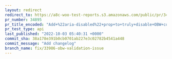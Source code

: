 ```yaml
---
layout: redirect
redirect_to: https://a8c-woo-test-reports.s3.amazonaws.com/public/pr/34895/api/index.html
pr_number: 34895
pr_title_encoded: "Add+%22aria-disabled%22+prop+to+truly+disable+OBW+continue+buttons"
pr_test_type: api
last_published: "2022-10-03 05:40:31 +0000"
commit_sha: 38a178e391b0cb0701ab227e3c02782b4541a448
commit_message: "Add changelog"
branch_name: fix/33986-obw-validation-issue
---
```

